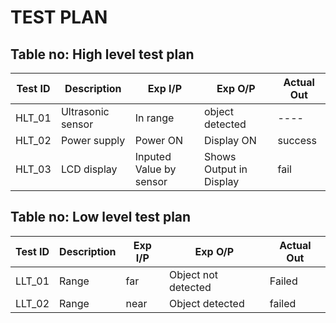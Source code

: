 # TEST PLAN

## Table no: High level test plan

| **Test ID** | **Description**                                              | **Exp I/P** | **Exp O/P** | **Actual Out** |  
|-------------|--------------------------------------------------------------|------------|-------------|----------------|
|  HLT_01       |Ultrasonic sensor |  In range| object detected | ---- |
|  HLT_02       | Power supply |	Power ON |	Display ON	|success	|
|  HLT_03       | LCD display| Inputed Value by sensor | Shows Output in Display |fail|

## Table no: Low level test plan

| **Test ID** | **Description**                                              | **Exp I/P** | **Exp O/P** | **Actual Out** |  
|-------------|--------------------------------------------------------------|------------|-------------|----------------|
|  LLT_01      |Range | far | Object not detected | Failed |
|  LLT_02       |Range  | near | Object detected | failed |




   
   
 
